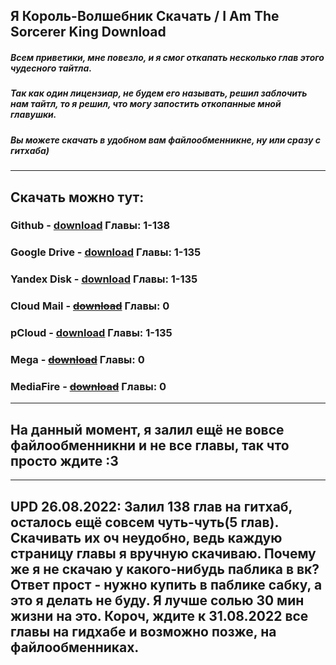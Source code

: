 ## Я Король-Волшебник Cкачать / I Am The Sorcerer King Download

##### Всем приветики, мне повезло, и я смог откапать несколько глав этого чудесного тайтла. 
##### Так как один лицензиар, не будем его называть, решил заблочить нам тайтл, то я решил, что могу запостить откопанные мной главушки.
##### Вы можете скачать в удобном вам файлообменникне, ну или сразу с гитхаба)
____

## Скачать можно тут:

### Github - [download](https://github.com/MrTimoxaYT/I-Am-The-Sorcerer-King-RU/releases) Главы: 1-138

### Google Drive - [download](https://drive.google.com/drive/folders/1JlAMFxVlF7hG7UyceFcYXEC7_s0v0pAh?usp=sharing) Главы: 1-135

### Yandex Disk - [download](https://disk.yandex.ru/d/S33EttjggJSFkg) Главы: 1-135

### Cloud Mail - ~~[download](https://cloud.mail.ru/public/iLbG/St9jeuQAM)~~ Главы: 0

### pCloud - [download](https://e1.pcloud.link/publink/show?code=kZ1ck4Zy0gI9J8TH5XTrtxHM21KoSzT2YKV) Главы: 1-135

### Mega - ~~[download](https://mega.nz/folder/cgMRTAwJ#f4x_voyvJunqxd6XrlZFWQ)~~  Главы: 0

### MediaFire - ~~[download](https://www.mediafire.com/folder/6xg29j9tmkxj2/I+Am+The+Sorcerer+King)~~ Главы: 0
____

## На данный момент, я залил ещё не вовсе файлообменникни и не все главы, так что просто ждите :3
____

## UPD 26.08.2022: Залил 138 глав на гитхаб, осталось ещё совсем чуть-чуть(5 глав). Скачивать их оч неудобно, ведь каждую страницу главы я вручную скачиваю. Почему же я не скачаю у какого-нибудь паблика в вк? Ответ прост - нужно купить в паблике сабку, а это я делать не буду. Я лучше солью 30 мин жизни на это. Короч, ждите к 31.08.2022 все главы на гидхабе и возможно позже, на файлообменниках.